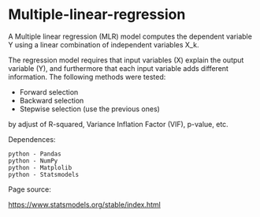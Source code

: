 # Multiple-linear-regression

A Multiple linear regression (MLR) model computes the dependent variable Y using a linear combination of independent variables X_k. 

The regression model requires that input variables (X) explain the output variable (Y), and furthermore that each input variable adds different information. 
The following methods were tested:
 
 - Forward selection 
 - Backward selection
 - Stepwise selection (use the previous ones)

by adjust of R-squared, Variance Inflation Factor (VIF), p-value, etc. 

Dependences:

    python - Pandas
    python - NumPy
    python - Matplolib
    python - Statsmodels


Page source:

 https://www.statsmodels.org/stable/index.html
